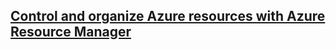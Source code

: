 ## [Control and organize Azure resources with Azure Resource Manager](https://docs.microsoft.com/en-nz/learn/modules/control-and-organize-with-azure-resource-manager/?WT.mc_id=cloudskillschallenge_8351EDFE-A67A-46D4-81CD-6439844B72AC)